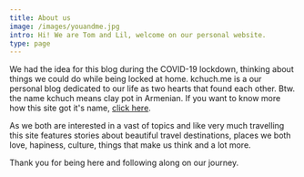 ```yaml
---
title: About us
image: /images/youandme.jpg
intro: Hi! We are Tom and Lil, welcome on our personal website. 
type: page
---
```


We had the idea for this blog during the COVID-19 lockdown, thinking about things we could do while being locked at home.
kchuch.me is a our personal blog dedicated to our life as two hearts that found each other. Btw. the name kchuch means clay pot in Armenian. If you want to know more how this site got it's name, [click here](posts/kchuch.html).

As we both are interested in a vast of topics and like very much travelling this site features stories about beautiful travel destinations, places we both love, hapiness, culture, things that make us think and a lot more. 

Thank you for being here and following along on our journey.

